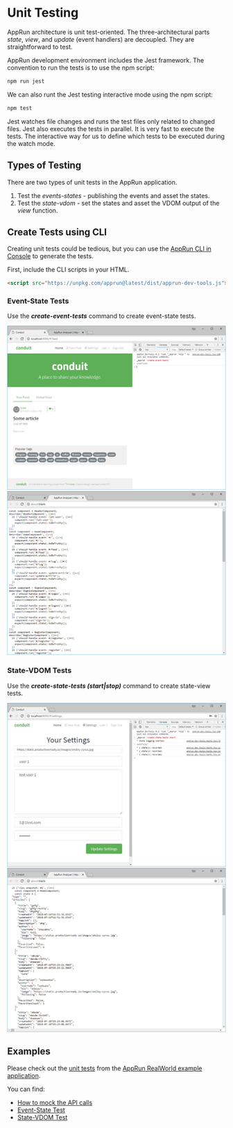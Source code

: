 # Unit Testing

AppRun architecture is unit test-oriented. The three-architectural parts _state_, _view_, and _update_ (event handlers) are decoupled. They are straightforward to test.

AppRun development environment includes the Jest framework. The convention to run the tests is to use the npm script:
```sh
npm run jest
```
We can also runt the Jest testing interactive mode using the npm script:
```sh
npm test
```
Jest watches file changes and runs the test files only related to changed files. Jest also executes the tests in parallel. It is very fast to execute the tests. The interactive way for us to define which tests to be executed during the watch mode.

## Types of Testing

There are two types of unit tests in the AppRun application.

1. Test the _events-states_ - publishing the events and asset the states.
2. Test the _state-vdom_ - set the states and asset the VDOM output of the _view_ function.

## Create Tests using CLI

Creating unit tests could be tedious, but you can use the [AppRun CLI in Console](03-dev-tools) to generate the tests.

First, include the CLI scripts in your HTML.

```html
<script src="https://unpkg.com/apprun@latest/dist/apprun-dev-tools.js"></script>
```

### Event-State Tests

Use the _**create-event-tests**_ command to create event-state tests.

![](imgs/Figure_12-9.png)
![](imgs/Figure_12-10.png)

### State-VDOM Tests

Use the _**create-state-tests (start|stop)**_ command to create state-view tests.

![](imgs/Figure_12-11.png)
![](imgs/Figure_12-12.png)

## Examples
Please check out the [unit tests](https://github.com/gothinkster/apprun-realworld-example-app/tree/master/tests) from the [AppRun RealWorld example application](https://github.com/gothinkster/apprun-realworld-example-app).

You can find:

* [How to mock the API calls](https://github.com/gothinkster/apprun-realworld-example-app/blob/master/tests/mocks.ts)
* [Event-State Test](https://github.com/gothinkster/apprun-realworld-example-app/blob/master/tests/auto-events.spec.ts)
* [State-VDOM Test](https://github.com/gothinkster/apprun-realworld-example-app/blob/master/tests/snapshot.spec.ts)